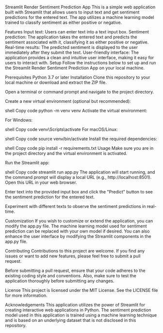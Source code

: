 Streamlit Render Sentiment Prediction App
This is a simple web application built with Streamlit that allows users to input text and get sentiment predictions for the entered text. The app utilizes a machine learning model trained to classify sentiment as either positive or negative.

Features
Input text: Users can enter text into a text input box.
Sentiment prediction: The application takes the entered text and predicts the sentiment associated with it, classifying it as either positive or negative.
Real-time results: The predicted sentiment is displayed to the user immediately after they submit the text.
User-friendly interface: The application provides a clean and intuitive user interface, making it easy for users to interact with.
Setup
Follow the instructions below to set up and run the Streamlit Render Sentiment Prediction App on your local machine.

Prerequisites
Python 3.7 or later
Installation
Clone this repository to your local machine or download and extract the ZIP file.

Open a terminal or command prompt and navigate to the project directory.

Create a new virtual environment (optional but recommended):

shell
Copy code
python -m venv venv
Activate the virtual environment:

For Windows:

shell
Copy code
venv\Scripts\activate
For macOS/Linux:

shell
Copy code
source venv/bin/activate
Install the required dependencies:

shell
Copy code
pip install -r requirements.txt
Usage
Make sure you are in the project directory and the virtual environment is activated.

Run the Streamlit app:

shell
Copy code
streamlit run app.py
The application will start running, and the command prompt will display a local URL (e.g., http://localhost:8501). Open this URL in your web browser.

Enter text into the provided input box and click the "Predict" button to see the sentiment prediction for the entered text.

Experiment with different texts to observe the sentiment predictions in real-time.

Customization
If you wish to customize or extend the application, you can modify the app.py file. The machine learning model used for sentiment prediction can be replaced with your
own model if desired. You can also enhance the user interface by modifying the Streamlit components in the app.py file.

Contributing
Contributions to this project are welcome. If you find any issues or want to add new features, please feel free to submit a pull request.

Before submitting a pull request, ensure that your code adheres to the existing coding style and conventions. Also, make sure to test the application thoroughly before submitting any changes.

License
This project is licensed under the MIT License. See the LICENSE file for more information.

Acknowledgements
This application utilizes the power of Streamlit for creating interactive web applications in Python.
The sentiment prediction model used in this application is trained using a machine learning technique and is based on an underlying dataset that is not disclosed in this repository.
